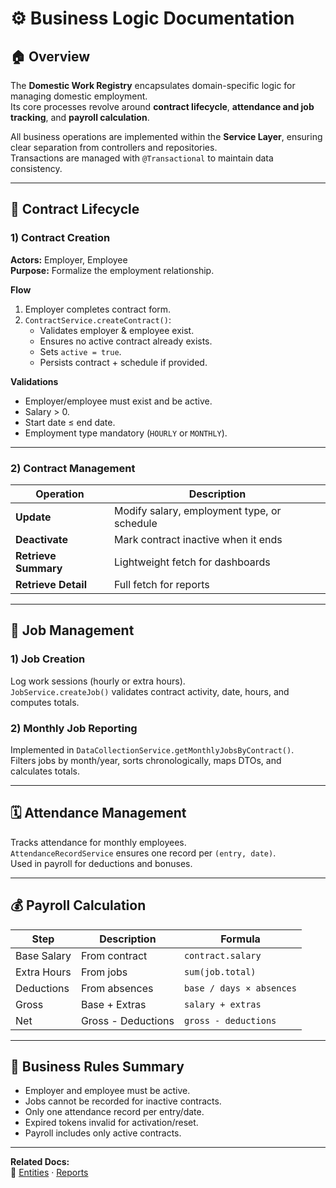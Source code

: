 # ⚙️ Business Logic Documentation

## 🏠 Overview

The **Domestic Work Registry** encapsulates domain-specific logic for managing domestic employment.  
Its core processes revolve around **contract lifecycle**, **attendance and job tracking**, and **payroll calculation**.

All business operations are implemented within the **Service Layer**, ensuring clear separation from controllers and repositories.  
Transactions are managed with `@Transactional` to maintain data consistency.

---

## 🔁 Contract Lifecycle

### 1) Contract Creation

**Actors:** Employer, Employee  
**Purpose:** Formalize the employment relationship.

**Flow**

1. Employer completes contract form.
2. `ContractService.createContract()`:
   - Validates employer & employee exist.
   - Ensures no active contract already exists.
   - Sets `active = true`.
   - Persists contract + schedule if provided.

**Validations**

- Employer/employee must exist and be active.
- Salary > 0.
- Start date ≤ end date.
- Employment type mandatory (`HOURLY` or `MONTHLY`).

---

### 2) Contract Management

| Operation            | Description                                 |
| -------------------- | ------------------------------------------- |
| **Update**           | Modify salary, employment type, or schedule |
| **Deactivate**       | Mark contract inactive when it ends         |
| **Retrieve Summary** | Lightweight fetch for dashboards            |
| **Retrieve Detail**  | Full fetch for reports                      |

---

## 🧾 Job Management

### 1) Job Creation

Log work sessions (hourly or extra hours).  
`JobService.createJob()` validates contract activity, date, hours, and computes totals.

### 2) Monthly Job Reporting

Implemented in `DataCollectionService.getMonthlyJobsByContract()`.  
Filters jobs by month/year, sorts chronologically, maps DTOs, and calculates totals.

---

## 🗓️ Attendance Management

Tracks attendance for monthly employees.  
`AttendanceRecordService` ensures one record per `(entry, date)`.  
Used in payroll for deductions and bonuses.

---

## 💰 Payroll Calculation

| Step        | Description        | Formula                  |
| ----------- | ------------------ | ------------------------ |
| Base Salary | From contract      | `contract.salary`        |
| Extra Hours | From jobs          | `sum(job.total)`         |
| Deductions  | From absences      | `base / days × absences` |
| Gross       | Base + Extras      | `salary + extras`        |
| Net         | Gross - Deductions | `gross - deductions`     |

---

## 🧠 Business Rules Summary

- Employer and employee must be active.
- Jobs cannot be recorded for inactive contracts.
- Only one attendance record per entry/date.
- Expired tokens invalid for activation/reset.
- Payroll includes only active contracts.

---

**Related Docs:**  
🔗 [Entities](entities.md) · [Reports](reports.md)

